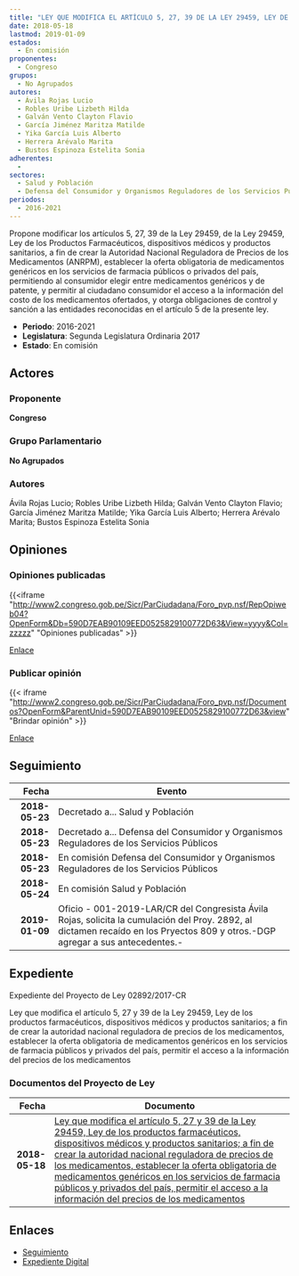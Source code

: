 ```yaml
---
title: "LEY QUE MODIFICA EL ARTÍCULO 5, 27, 39 DE LA LEY 29459, LEY DE LOS PRODUCTOS FARMACÉUTICOS, DISPOSITIVOS MÉDICOS Y PRODUCTOS SANITARIOS, A FIN DE CREAR LA AUTORIDAD NACIONAL REGULADORA DE PRECIOS DE LOS MEDICAMENTOS ESTABLECER LA OFERTA OBLIGATORIA DE MEDICAMENTOS GENÉRICOS EN LOS SERVICIOS DE FARMACIA PUBLICOS Y PRIVADOS DEL PAÍS, PERMITIR EL ACCESO A LA INFORMACIÓN DEL PRECIO DE LOS MEDICAMENTOS"
date: 2018-05-18
lastmod: 2019-01-09
estados: 
  - En comisión
proponentes: 
  - Congreso
grupos: 
  - No Agrupados
autores: 
  - Ávila Rojas Lucio
  - Robles Uribe Lizbeth Hilda
  - Galván Vento Clayton Flavio
  - García Jiménez Maritza Matilde
  - Yika García Luis Alberto
  - Herrera Arévalo Marita
  - Bustos Espinoza Estelita Sonia
adherentes: 
  - 
sectores: 
  - Salud y Población
  - Defensa del Consumidor y Organismos Reguladores de los Servicios Públicos
periodos: 
  - 2016-2021
---
```


Propone modificar los artículos 5, 27, 39 de la Ley 29459, de la Ley 29459, Ley de los Productos Farmacéuticos, dispositivos médicos y productos sanitarios, a fin de crear la Autoridad Nacional Reguladora de Precios de los Medicamentos (ANRPM), establecer la oferta obligatoria de medicamentos genéricos en los servicios de farmacia públicos o privados del país, permitiendo al consumidor elegir entre medicamentos genéricos y de patente, y permitir al ciudadano consumidor el acceso a la información del costo de los medicamentos ofertados, y otorga obligaciones de control y sanción a las entidades reconocidas en el artículo 5 de la presente ley.

- **Periodo**: 2016-2021
- **Legislatura**: Segunda Legislatura Ordinaria 2017
- **Estado**: En comisión

## Actores

### Proponente

**Congreso**

### Grupo Parlamentario

**No Agrupados**

### Autores

Ávila Rojas Lucio; Robles Uribe Lizbeth Hilda; Galván Vento Clayton Flavio; García Jiménez Maritza Matilde; Yika García Luis Alberto; Herrera Arévalo Marita; Bustos Espinoza Estelita Sonia


## Opiniones

### Opiniones publicadas

{{<iframe "http://www2.congreso.gob.pe/Sicr/ParCiudadana/Foro_pvp.nsf/RepOpiweb04?OpenForm&Db=590D7EAB90109EED0525829100772D63&View=yyyy&Col=zzzzz" "Opiniones publicadas" >}}

[Enlace](http://www2.congreso.gob.pe/Sicr/ParCiudadana/Foro_pvp.nsf/RepOpiweb04?OpenForm&Db=590D7EAB90109EED0525829100772D63&View=yyyy&Col=zzzzz)
### Publicar opinión

{{< iframe "http://www2.congreso.gob.pe/Sicr/ParCiudadana/Foro_pvp.nsf/Documentos?OpenForm&ParentUnid=590D7EAB90109EED0525829100772D63&view" "Brindar opinión" >}}

[Enlace](http://www2.congreso.gob.pe/Sicr/ParCiudadana/Foro_pvp.nsf/Documentos?OpenForm&ParentUnid=590D7EAB90109EED0525829100772D63&view)

## Seguimiento

| Fecha | Evento |
|------:|--------|
| **2018-05-23** | Decretado a... Salud y Población|
| **2018-05-23** | Decretado a... Defensa del Consumidor y Organismos Reguladores de los Servicios Públicos|
| **2018-05-23** | En comisión Defensa del Consumidor y Organismos Reguladores de los Servicios Públicos|
| **2018-05-24** | En comisión Salud y Población|
| **2019-01-09** | Oficio - 001-2019-LAR/CR del Congresista Ávila Rojas, solicita la cumulación del Proy. 2892, al dictamen recaído en los Pryectos 809 y otros.-DGP agregar a sus antecedentes.-|


## Expediente

Expediente del Proyecto de Ley 02892/2017-CR

Ley que modifica el artículo 5, 27 y 39 de la Ley 29459, Ley de los productos farmacéuticos, dispositivos médicos y productos sanitarios; a fin de crear la autoridad nacional reguladora de precios de los medicamentos, establecer la oferta obligatoria de medicamentos genéricos en los servicios de farmacia públicos y privados del país, permitir el acceso a la información del precios de los medicamentos


### Documentos del Proyecto de Ley

| Fecha | Documento |
|------:|--------|
| **2018-05-18** | [Ley que modifica el artículo 5, 27 y 39 de la Ley 29459, Ley de los productos farmacéuticos, dispositivos médicos y productos sanitarios; a fin de crear la autoridad nacional reguladora de precios de los medicamentos, establecer la oferta obligatoria de medicamentos genéricos en los servicios de farmacia públicos y privados del país, permitir el acceso a la información del precios de los medicamentos](http://www.leyes.congreso.gob.pe/Documentos/2016_2021/Proyectos_de_Ley_y_de_Resoluciones_Legislativas/PL0289220180518..pdf) |

## Enlaces 

- [Seguimiento](http://www2.congreso.gob.pe/Sicr/TraDocEstProc/CLProLey2016.nsf/f7fff46988ca05b1052578e100829cc7/1f45d11899b7176205258291006562eb?OpenDocument)
- [Expediente Digital](http://www2.congreso.gob.pe/Sicr/TraDocEstProc/CLProLey2016.nsf/f7fff46988ca05b1052578e100829cc7/1f45d11899b7176205258291006562eb?OpenDocument&Click=05257FB7005EB655.eb71d0cf91d8294e05256cdf006b5706/$Body/0.1C6C)
